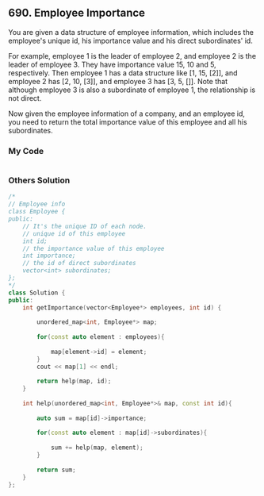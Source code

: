 ## 690. Employee Importance

You are given a data structure of employee information, which includes the employee's unique id, his importance value and his direct subordinates' id.

For example, employee 1 is the leader of employee 2, and employee 2 is the leader of employee 3. They have importance value 15, 10 and 5, respectively. Then employee 1 has a data structure like [1, 15, [2]], and employee 2 has [2, 10, [3]], and employee 3 has [3, 5, []]. Note that although employee 3 is also a subordinate of employee 1, the relationship is not direct.

Now given the employee information of a company, and an employee id, you need to return the total importance value of this employee and all his subordinates.

### My Code
```c++
```

### Others Solution
```c++
/*
// Employee info
class Employee {
public:
    // It's the unique ID of each node.
    // unique id of this employee
    int id;
    // the importance value of this employee
    int importance;
    // the id of direct subordinates
    vector<int> subordinates;
};
*/
class Solution {
public:
    int getImportance(vector<Employee*> employees, int id) {
        
        unordered_map<int, Employee*> map;
        
        for(const auto element : employees){
            
            map[element->id] = element;
        }
        cout << map[1] << endl;
        
        return help(map, id);
    }
    
    int help(unordered_map<int, Employee*>& map, const int id){
        
        auto sum = map[id]->importance;
        
        for(const auto element : map[id]->subordinates){
            
            sum += help(map, element);
        }
        
        return sum;
    }
};
```




